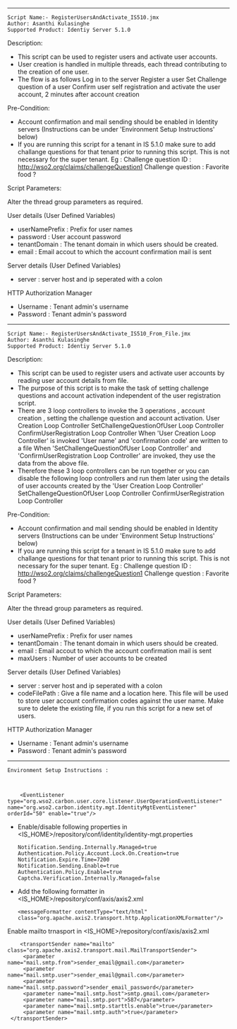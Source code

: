 ------------------------------------------------------------------------------

    Script Name:- RegisterUsersAndActivate_IS510.jmx
    Author: Asanthi Kulasinghe
    Supported Product: Identiy Server 5.1.0


Description:
- This script can be used to register users and activate user accounts.
- User creation is handled in multiple threads, each thread contributing to the creation of one user.
- The flow is as follows
     	Log in to the server
     	Register a user
     	Set Challenge question of a user
     	Confirm user self registration and activate the user account, 2 minutes after account creation
     
Pre-Condition:
- Account confirmation and mail sending should be enabled in Identity servers (Instructions can be under 'Environment Setup Instructions' below)
- If you are running this script for a tenant in IS 5.1.0 make sure to add challange questions for that tenant prior to running this script. This is not necessary for the super tenant.
  Eg : Challenge question ID : http://wso2.org/claims/challengeQuestion1
       Challenge question : Favorite food ?

Script Parameters:

Alter the thread group parameters as required.

User details (User Defined Variables)
- userNamePrefix : Prefix for user names
- password 	 : User account password
- tenantDomain   : The tenant domain in which users should be created.
- email          : Email accout to which the account confirmation mail is sent

Server details (User Defined Variables)
- server : server host and ip seperated with a colon

HTTP Authorization Manager 
- Username  : Tenant admin's username
- Password  : Tenant admin's password

------------------------------------------------------------------------------

    Script Name:- RegisterUsersAndActivate_IS510_From_File.jmx
    Author: Asanthi Kulasinghe
    Supported Product: Identiy Server 5.1.0


Description:
- This script can be used to register users and activate user accounts by reading user account details from file.
- The purpose of this script is to make the task of setting challenge questions and account activation independent of the user registration script. 
- There are 3 loop controllers to invoke the 3 operations , account creation , setting the challenge question and account activation.
      User Creation Loop Controller
      SetChallengeQuestionOfUser Loop Controller
      ConfirmUserRegistration Loop Controller
  When 'User Creation Loop Controller' is invoked 'User name' and 'confirmation code' are written to a file 
  When 'SetChallengeQuestionOfUser Loop Controller' and 'ConfirmUserRegistration Loop Controller' are invoked, they use the data from the above file.
- Therefore these 3 loop controllers  can be run together or you can disable the following loop controllers and run them later using the details of user accounts created by the 'User Creation Loop Controller'
      SetChallengeQuestionOfUser Loop Controller
      ConfirmUserRegistration Loop Controller
     
Pre-Condition:
- Account confirmation and mail sending should be enabled in Identity servers (Instructions can be under 'Environment Setup Instructions' below)
- If you are running this script for a tenant in IS 5.1.0 make sure to add challange questions for that tenant prior to running this script. This is not necessary for the super tenant.
  Eg : Challenge question ID : http://wso2.org/claims/challengeQuestion1
       Challenge question : Favorite food ?

Script Parameters:

Alter the thread group parameters as required.

User details (User Defined Variables)
- userNamePrefix : Prefix for user names
- tenantDomain   : The tenant domain in which users should be created.
- email          : Email accout to which the account confirmation mail is sent
- maxUsers       : Number of user accounts to be created

Server details (User Defined Variables)
- server : server host and ip seperated with a colon
- codeFilePath   : Give a file name and a location here. This file will be used to store user account confirmation codes against the user name. Make sure to delete the existing file, if you run this script for a new set of users.

HTTP Authorization Manager 
- Username  : Tenant admin's username
- Password  : Tenant admin's password

------------------------------------------------------------------------------

	Environment Setup Instructions :



        <EventListener type="org.wso2.carbon.user.core.listener.UserOperationEventListener" name="org.wso2.carbon.identity.mgt.IdentityMgtEventListener" orderId="50" enable="true"/>

-   Enable/disable following properties in <IS_HOME>/repository/conf/identity/identity­-mgt.properties

        Notification.Sending.Internally.Managed=true
        Authentication.Policy.Account.Lock.On.Creation=true
        Notification.Expire.Time=7200
        Notification.Sending.Enable=true
        Authentication.Policy.Enable=true
        Captcha.Verification.Internally.Managed=false

-   Add the following formatter in <IS_HOME>/repository/conf/axis/axis2.xml 

        <messageFormatter contentType="text/html" class="org.apache.axis2.transport.http.ApplicationXMLFormatter"/>

Enable mailto trnasport in <IS_HOME>/repository/conf/axis/axis2.xml 

        <transportSender name="mailto" class="org.apache.axis2.transport.mail.MailTransportSender">
  	     <parameter name="mail.smtp.from">sender_email@gmail.com</parameter>
  	     <parameter name="mail.smtp.user">sender_email@gmail.com</parameter>
  	     <parameter name="mail.smtp.password">sender_email_password</parameter>
  	     <parameter name="mail.smtp.host">smtp.gmail.com</parameter>
  	     <parameter name="mail.smtp.port">587</parameter>
  	     <parameter name="mail.smtp.starttls.enable">true</parameter>
  	     <parameter name="mail.smtp.auth">true</parameter>
  	 </transportSender>

